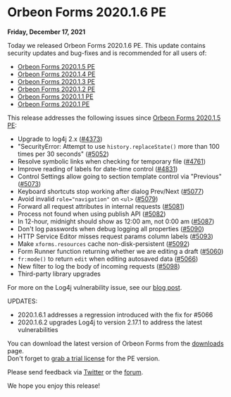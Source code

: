 # Orbeon Forms 2020.1.6 PE

__Friday, December 17, 2021__

Today we released Orbeon Forms 2020.1.6 PE. This update contains security updates and bug-fixes and is recommended for all users of:

- [Orbeon Forms 2020.1.5 PE](orbeon-forms-2020.1.5.md)
- [Orbeon Forms 2020.1.4 PE](orbeon-forms-2020.1.4.md)
- [Orbeon Forms 2020.1.3 PE](orbeon-forms-2020.1.3.md)
- [Orbeon Forms 2020.1.2 PE](orbeon-forms-2020.1.2.md)
- [Orbeon Forms 2020.1.1 PE](orbeon-forms-2020.1.1.md)
- [Orbeon Forms 2020.1 PE](orbeon-forms-2020.1.md)

This release addresses the following issues since [Orbeon Forms 2020.1.5 PE](orbeon-forms-2020.1.5.md):

- Upgrade to log4j 2.x ([\#4373](https://github.com/orbeon/orbeon-forms/issues/4373))
- "SecurityError: Attempt to use `history.replaceState()` more than 100 times per 30 seconds" ([\#5052](https://github.com/orbeon/orbeon-forms/issues/5052))
- Resolve symbolic links when checking for temporary file ([\#4761](https://github.com/orbeon/orbeon-forms/issues/4761))
- Improve reading of labels for date-time control ([\#4831](https://github.com/orbeon/orbeon-forms/issues/4831))
- Control Settings allow going to section template control via "Previous" ([\#5073](https://github.com/orbeon/orbeon-forms/issues/5073))
- Keyboard shortcuts stop working after dialog Prev/Next ([\#5077](https://github.com/orbeon/orbeon-forms/issues/5077))
- Avoid invalid `role="navigation"` on `<ul>` ([\#5079](https://github.com/orbeon/orbeon-forms/issues/5079))
- Forward all request attributes in internal requests ([\#5081](https://github.com/orbeon/orbeon-forms/issues/5081))
- Process not found when using publish API ([\#5082](https://github.com/orbeon/orbeon-forms/issues/5082))
- In 12-hour, midnight should show as 12:00 am, not 0:00 am ([\#5087](https://github.com/orbeon/orbeon-forms/issues/5087))
- Don't log passwords when debug logging all properties ([\#5090](https://github.com/orbeon/orbeon-forms/issues/5090))
- HTTP Service Editor misses request params column labels ([\#5093](https://github.com/orbeon/orbeon-forms/issues/5093))
- Make `xforms.resources` cache non-disk-persistent ([\#5092](https://github.com/orbeon/orbeon-forms/issues/5092))
- Form Runner function returning whether we are editing a draft ([\#5060](https://github.com/orbeon/orbeon-forms/issues/5060))
- `fr:mode()` to return `edit` when editing autosaved data ([\#5066](https://github.com/orbeon/orbeon-forms/issues/5066))
- New filter to log the body of incoming requests ([\#5098](https://github.com/orbeon/orbeon-forms/issues/5098))
- Third-party library upgrades

For more on the Log4j vulnerability issue, see our [blog post](https://blog.orbeon.com/2021/12/vulnerability-in-log4j-library.html).

UPDATES:

- 2020.1.6.1 addresses a regression introduced with the fix for #5066
- 2020.1.6.2 upgrades Log4j to version 2.17.1 to address the latest vulnerabilities

You can download the latest version of Orbeon Forms from the [downloads](https://www.orbeon.com/download) page.  
Don't forget to [grab a trial license](https://prod.orbeon.com/prod/fr/orbeon/register/new) for the PE version.

Please send feedback via [Twitter](https://twitter.com/orbeon) or the [forum](https://www.orbeon.com/community).

We hope you enjoy this release!
